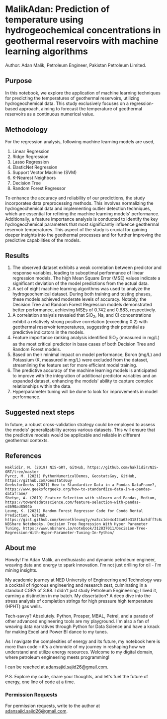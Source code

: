 # MalikAdan: Prediction of temperature using hydrogeochemical concentrations in geothermal reservoirs with machine learning algorithms

Author: Adan Malik, Petroleum Engineer, Pakistan Petroleum Limited. 


## Purpose
In this notebook, we explore the application of machine learning techniques for predicting the temperatures of geothermal reservoirs, utilizing hydrogeochemical data. This study exclusively focuses on a regression-based approach, aiming to forecast the temperature of geothermal reservoirs as a continuous numerical value.

## Methodology
For the regression analysis, following machine learning models are used,  
1. Linear Regression 
2. Ridge Regression
3. Lasso Regression
4. ElasticNet Regression
5. Support Vector Machine (SVM)
6. K-Nearest Neighbors
7. Decision Tree
8. Random Forest Regressor

To enhance the accuracy and reliability of our predictions, the study incorporates data preprocessing methods. This involves normalizing the hydrogeochemical data and implementing outlier detection techniques, which are essential for refining the machine learning models' performance. Additionally, a feature importance analysis is conducted to identify the key hydrogeochemical parameters that most significantly influence geothermal reservoir temperatures. This aspect of the study is crucial for gaining deeper insights into the geothermal processes and for further improving the predictive capabilities of the models.


## Results
1. The observed dataset exhibits a weak correlation between predictor and response variables, leading to suboptimal performance of linear regression models. The high Mean Square Error (MSE) values indicate a significant deviation of the model predictions from the actual data.
2. A set of eight machine learning algorithms was used to analyze the hydrogeochemical dataset. During both training and testing phases, these models achieved moderate levels of accuracy. Notably, the Decision Tree and Random Forest Regression models demonstrated better performance, achieving MSEs of 0.742 and 0.883, respectively.
3. A correlation analysis revealed that SiO<sub>2</sub>, Na, and Cl concentrations exhibit a relatively strong positive correlation (exceeding 0.2) with geothermal reservoir temperatures, suggesting their potential as predictive indicators in the models.
4. Feature importance ranking analysis identified SiO<sub>2</sub> (measured in mg/L) as the most critical predictor in base cases of both Decision Tree and Random Forest models.
5. Based on their minimal impact on model performance, Boron (mg/L) and Potassium (K, measured in mg/L) were excluded from the dataset, streamlining the feature set for more efficient model training.
6. The predictive accuracy of the machine learning models is anticipated to improve with the integration of additional predictor variables and an expanded dataset, enhancing the models' ability to capture complex relationships within the data.
7. Hyperparameter tuning will be done to look for improvements in model performance.

## Suggested next steps
In future, a robust cross-validation strategy could be employed to assess the models' generalizability across various datasets. This will ensure that the predictive models would be applicable and reliable in different geothermal contexts.


## References

    Haklidir, M. (2019) NIS-GRT, GitHub, https://github.com/haklidir/NIS-GRT/tree/master
    Pyrcz, M. (2021) PythonNumericalDemos, GeostatsGuy, GitHub, https://github.com/GeostatsGuy
    GeeksforGeeks (2021) How to Standardize Data in a Pandas DataFrame?, https://www.geeksforgeeks.org/how-to-standardize-data-in-a-pandas-dataframe/
    Shetye, A. (2019) Feature Selection with sklearn and Pandas, Medium, https://towardsdatascience.com/feature-selection-with-pandas-e3690ad8504b
    Leung, K. (2021) Random Forest Regressor Code for Condo Rental Prediction, GitHub, https://gist.github.com/kennethleungty/ea3cc1de4c424a63e318f1ba5dff7c6a
    NBShare Notebooks. Decision Tree Regression With Hyper Parameter Tuning, https://www.nbshare.io/notebook/312837011/Decision-Tree-Regression-With-Hyper-Parameter-Tuning-In-Python/

## About me

Howdy! I'm Adan Malik, an enthusiastic and dynamic petroleum engineer, weaving data and energy to spark innovation. I'm not just drilling for oil - I'm mining insights.

My academic journey at NED University of Engineering and Technology was a cocktail of rigorous engineering and research zest, culminating in a standout CGPA of 3.88. I didn't just study Petroleum Engineering; I lived it, earning a distinction in my batch. My dissertation? A deep dive into the stress analysis of completion strings for high pressure high temperature (HPHT) gas wells.

Tech-savvy? Absolutely. Python, Prosper, MBAL, Petrel, and a parade of other advanced engineering tools are my playground. I'm also a fan of weaving data narratives through Python for Data Science and have a knack for making Excel and Power BI dance to my tunes.

As I navigate the complexities of energy and its future, my notebook here is more than code – it's a chronicle of my journey in reshaping how we understand and utilize energy resources. Welcome to my digital domain, where petroleum engineering meets programming!

I can be reached at adansajid.sajid26@gmail.com.

P.S. Explore my code, share your thoughts, and let's fuel the future of energy, one line of code at a time.


### Permission Requests

For permission requests, write to the author at adansajid.sajid26@gmail.com.
